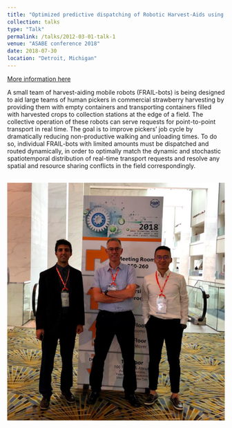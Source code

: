 ```yaml
---
title: "Optimized predictive dispatching of Robotic Harvest-Aids using Multiple Scenario Approach"
collection: talks
type: "Talk"
permalink: /talks/2012-03-01-talk-1
venue: "ASABE conference 2018"
date: 2018-07-30
location: "Detroit, Michigan"
---
```

[More information here](http://rgdoi.net/10.13140/RG.2.2.15830.47684)

A small team of harvest-aiding mobile robots (FRAIL-bots) is being designed to aid large teams of human pickers in commercial strawberry harvesting by providing them with empty containers and transporting containers filled with harvested crops to collection stations at the edge of a field. The collective operation of these robots can serve requests for point-to-point transport in real time. The goal is to improve pickers’ job cycle by dramatically reducing non-productive walking and unloading times. To do so, individual FRAIL-bots with limited amounts must be dispatched and routed dynamically, in order to optimally match the dynamic and stochastic spatiotemporal distribution of real-time transport requests and resolve any spatial and resource sharing conflicts in the field correspondingly.

<br/><img src='/images/ASABE_2018.png'>

